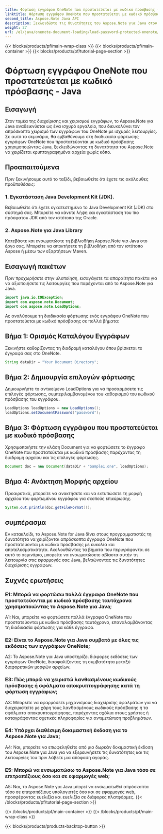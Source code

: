 ```yaml
---
title: Φόρτωση εγγράφου OneNote που προστατεύεται με κωδικό πρόσβασης - Java
linktitle: Φόρτωση εγγράφου OneNote που προστατεύεται με κωδικό πρόσβασης - Java
second_title: Aspose.Note Java API
description: Ξεκλειδώστε τις δυνατότητες του Aspose.Note για Java στον αβίαστο χειρισμό εγγράφων OneNote που προστατεύονται με κωδικό πρόσβασης. Βελτιώστε τη διαχείριση εγγράφων Java με το Aspose.Note.
weight: 27
url: /el/java/onenote-document-loading/load-password-protected-onenote/
---
```


{{< blocks/products/pf/main-wrap-class >}}
{{< blocks/products/pf/main-container >}}
{{< blocks/products/pf/tutorial-page-section >}}

# Φόρτωση εγγράφου OneNote που προστατεύεται με κωδικό πρόσβασης - Java

## Εισαγωγή

Στον τομέα της διαχείρισης και χειρισμού εγγράφων, το Aspose.Note για Java αναδεικνύεται ως ένα ισχυρό εργαλείο, που διευκολύνει τον απρόσκοπτο χειρισμό των εγγράφων του OneNote με ισχυρές λειτουργίες. Σε αυτό το σεμινάριο, θα εμβαθύνουμε στη διαδικασία φόρτωσης εγγράφων OneNote που προστατεύονται με κωδικό πρόσβασης χρησιμοποιώντας Java, ξεκλειδώνοντας τη δυνατότητα του Aspose.Note να χειρίζεται κρυπτογραφημένα αρχεία χωρίς κόπο.

## Προαπαιτούμενα

Πριν ξεκινήσουμε αυτό το ταξίδι, βεβαιωθείτε ότι έχετε τις ακόλουθες προϋποθέσεις:

### 1. Εγκατάσταση Java Development Kit (JDK).

Βεβαιωθείτε ότι έχετε εγκατεστημένο το Java Development Kit (JDK) στο σύστημά σας. Μπορείτε να κάνετε λήψη και εγκατάσταση του πιο πρόσφατου JDK από τον ιστότοπο της Oracle.

### 2. Aspose.Note για Java Library

Κατεβάστε και ενσωματώστε τη βιβλιοθήκη Aspose.Note για Java στο έργο σας. Μπορείτε να αποκτήσετε τη βιβλιοθήκη από τον ιστότοπο Aspose ή μέσω των εξαρτήσεων Maven.

## Εισαγωγή πακέτων

Πριν προχωρήσετε στην υλοποίηση, εισαγάγετε τα απαραίτητα πακέτα για να αξιοποιήσετε τις λειτουργίες που παρέχονται από το Aspose.Note για Java.

```java
import java.io.IOException;
import com.aspose.note.Document;
import com.aspose.note.LoadOptions;
```

Ας αναλύσουμε τη διαδικασία φόρτωσης ενός εγγράφου OneNote που προστατεύεται με κωδικό πρόσβασης σε πολλά βήματα:

## Βήμα 1: Ορισμός Καταλόγου Εγγράφων

Ξεκινήστε καθορίζοντας τη διαδρομή καταλόγου όπου βρίσκεται το έγγραφό σας στο OneNote.

```java
String dataDir = "Your Document Directory";
```

## Βήμα 2: Δημιουργία επιλογών φόρτωσης

Δημιουργήστε το αντικείμενο LoadOptions για να προσαρμόσετε τις επιλογές φόρτωσης, συμπεριλαμβανομένου του καθορισμού του κωδικού πρόσβασης του εγγράφου.

```java
LoadOptions loadOptions = new LoadOptions();
loadOptions.setDocumentPassword("password");
```

## Βήμα 3: Φόρτωση εγγράφου που προστατεύεται με κωδικό πρόσβασης

Χρησιμοποιήστε την κλάση Document για να φορτώσετε το έγγραφο OneNote που προστατεύεται με κωδικό πρόσβασης παρέχοντας τη διαδρομή αρχείου και τις επιλογές φόρτωσης.

```java
Document doc = new Document(dataDir + "Sample1.one", loadOptions);
```

## Βήμα 4: Ανάκτηση Μορφής αρχείου

Προαιρετικά, μπορείτε να ανακτήσετε και να εκτυπώσετε τη μορφή αρχείου του φορτωμένου εγγράφου για σκοπούς επικύρωσης.

```java
System.out.println(doc.getFileFormat());
```

## συμπέρασμα

Εν κατακλείδι, το Aspose.Note for Java δίνει στους προγραμματιστές τη δυνατότητα να χειρίζονται απρόσκοπτα έγγραφα OneNote που προστατεύονται με κωδικό πρόσβασης με ευκολία και αποτελεσματικότητα. Ακολουθώντας τα βήματα που περιγράφονται σε αυτό το σεμινάριο, μπορείτε να ενσωματώσετε αβίαστα αυτήν τη λειτουργία στις εφαρμογές σας Java, βελτιώνοντας τις δυνατότητες διαχείρισης εγγράφων.

## Συχνές ερωτήσεις

### Ε1: Μπορώ να φορτώσω πολλά έγγραφα OneNote που προστατεύονται με κωδικό πρόσβασης ταυτόχρονα χρησιμοποιώντας το Aspose.Note για Java;

A1: Ναι, μπορείτε να φορτώσετε πολλά έγγραφα OneNote που προστατεύονται με κωδικό πρόσβασης ταυτόχρονα, επαναλαμβάνοντας τη διαδικασία φόρτωσης για κάθε έγγραφο.

### Ε2: Είναι το Aspose.Note για Java συμβατό με όλες τις εκδόσεις των εγγράφων OneNote;

A2: Το Aspose.Note για Java υποστηρίζει διάφορες εκδόσεις των εγγράφων OneNote, διασφαλίζοντας τη συμβατότητα μεταξύ διαφορετικών μορφών αρχείων.

### Ε3: Πώς μπορώ να χειριστώ λανθασμένους κωδικούς πρόσβασης ή σφάλματα αποκρυπτογράφησης κατά τη φόρτωση εγγράφων;

A3: Μπορείτε να εφαρμόσετε μηχανισμούς διαχείρισης σφαλμάτων για να διαχειριστείτε με χάρη τους λανθασμένους κωδικούς πρόσβασης ή τα σφάλματα αποκρυπτογράφησης, παρέχοντας σχόλια στους χρήστες ή καταγράφοντας σχετικές πληροφορίες για αντιμετώπιση προβλημάτων.

### Ε4: Υπάρχει διαθέσιμη δοκιμαστική έκδοση για το Aspose.Note για Java;

A4: Ναι, μπορείτε να επωφεληθείτε από μια δωρεάν δοκιμαστική έκδοση του Aspose.Note για Java για να εξερευνήσετε τις δυνατότητες και τις λειτουργίες του πριν λάβετε μια απόφαση αγοράς.

### Ε5: Μπορώ να ενσωματώσω το Aspose.Note για Java τόσο σε επιτραπέζιους όσο και σε εφαρμογές web;

A5: Ναι, το Aspose.Note για Java μπορεί να ενσωματωθεί απρόσκοπτα τόσο σε επιτραπέζιους υπολογιστές όσο και σε εφαρμογές web, προσφέροντας ευελιξία και ευελιξία σε διάφορες πλατφόρμες.
{{< /blocks/products/pf/tutorial-page-section >}}

{{< /blocks/products/pf/main-container >}}
{{< /blocks/products/pf/main-wrap-class >}}

{{< blocks/products/products-backtop-button >}}

